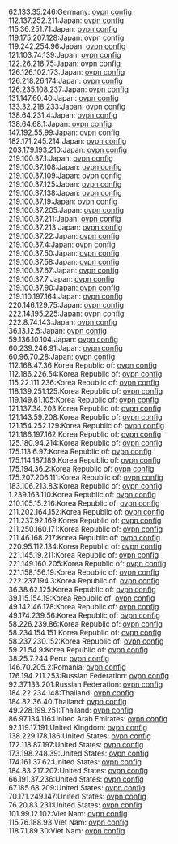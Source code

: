 62.133.35.246:Germany: [ovpn config](vpn/62_133_35_246.ovpn)  
112.137.252.211:Japan: [ovpn config](vpn/112_137_252_211.ovpn)  
115.36.251.71:Japan: [ovpn config](vpn/115_36_251_71.ovpn)  
119.175.207.128:Japan: [ovpn config](vpn/119_175_207_128.ovpn)  
119.242.254.96:Japan: [ovpn config](vpn/119_242_254_96.ovpn)  
121.103.74.139:Japan: [ovpn config](vpn/121_103_74_139.ovpn)  
122.26.218.75:Japan: [ovpn config](vpn/122_26_218_75.ovpn)  
126.126.102.173:Japan: [ovpn config](vpn/126_126_102_173.ovpn)  
126.218.26.174:Japan: [ovpn config](vpn/126_218_26_174.ovpn)  
126.235.108.237:Japan: [ovpn config](vpn/126_235_108_237.ovpn)  
131.147.60.40:Japan: [ovpn config](vpn/131_147_60_40.ovpn)  
133.32.218.233:Japan: [ovpn config](vpn/133_32_218_233.ovpn)  
138.64.231.4:Japan: [ovpn config](vpn/138_64_231_4.ovpn)  
138.64.68.1:Japan: [ovpn config](vpn/138_64_68_1.ovpn)  
147.192.55.99:Japan: [ovpn config](vpn/147_192_55_99.ovpn)  
182.171.245.214:Japan: [ovpn config](vpn/182_171_245_214.ovpn)  
203.179.193.210:Japan: [ovpn config](vpn/203_179_193_210.ovpn)  
219.100.37.1:Japan: [ovpn config](vpn/219_100_37_1.ovpn)  
219.100.37.108:Japan: [ovpn config](vpn/219_100_37_108.ovpn)  
219.100.37.109:Japan: [ovpn config](vpn/219_100_37_109.ovpn)  
219.100.37.125:Japan: [ovpn config](vpn/219_100_37_125.ovpn)  
219.100.37.138:Japan: [ovpn config](vpn/219_100_37_138.ovpn)  
219.100.37.19:Japan: [ovpn config](vpn/219_100_37_19.ovpn)  
219.100.37.205:Japan: [ovpn config](vpn/219_100_37_205.ovpn)  
219.100.37.211:Japan: [ovpn config](vpn/219_100_37_211.ovpn)  
219.100.37.213:Japan: [ovpn config](vpn/219_100_37_213.ovpn)  
219.100.37.22:Japan: [ovpn config](vpn/219_100_37_22.ovpn)  
219.100.37.4:Japan: [ovpn config](vpn/219_100_37_4.ovpn)  
219.100.37.50:Japan: [ovpn config](vpn/219_100_37_50.ovpn)  
219.100.37.58:Japan: [ovpn config](vpn/219_100_37_58.ovpn)  
219.100.37.67:Japan: [ovpn config](vpn/219_100_37_67.ovpn)  
219.100.37.7:Japan: [ovpn config](vpn/219_100_37_7.ovpn)  
219.100.37.90:Japan: [ovpn config](vpn/219_100_37_90.ovpn)  
219.110.197.164:Japan: [ovpn config](vpn/219_110_197_164.ovpn)  
220.146.129.75:Japan: [ovpn config](vpn/220_146_129_75.ovpn)  
222.14.195.225:Japan: [ovpn config](vpn/222_14_195_225.ovpn)  
222.8.74.143:Japan: [ovpn config](vpn/222_8_74_143.ovpn)  
36.13.12.5:Japan: [ovpn config](vpn/36_13_12_5.ovpn)  
59.136.10.104:Japan: [ovpn config](vpn/59_136_10_104.ovpn)  
60.239.246.91:Japan: [ovpn config](vpn/60_239_246_91.ovpn)  
60.96.70.28:Japan: [ovpn config](vpn/60_96_70_28.ovpn)  
112.168.47.36:Korea Republic of: [ovpn config](vpn/112_168_47_36.ovpn)  
112.186.226.54:Korea Republic of: [ovpn config](vpn/112_186_226_54.ovpn)  
115.22.111.236:Korea Republic of: [ovpn config](vpn/115_22_111_236.ovpn)  
118.139.251.125:Korea Republic of: [ovpn config](vpn/118_139_251_125.ovpn)  
119.149.81.105:Korea Republic of: [ovpn config](vpn/119_149_81_105.ovpn)  
121.137.34.203:Korea Republic of: [ovpn config](vpn/121_137_34_203.ovpn)  
121.143.59.208:Korea Republic of: [ovpn config](vpn/121_143_59_208.ovpn)  
121.154.252.129:Korea Republic of: [ovpn config](vpn/121_154_252_129.ovpn)  
121.186.197.162:Korea Republic of: [ovpn config](vpn/121_186_197_162.ovpn)  
125.180.94.214:Korea Republic of: [ovpn config](vpn/125_180_94_214.ovpn)  
175.113.6.97:Korea Republic of: [ovpn config](vpn/175_113_6_97.ovpn)  
175.114.187.189:Korea Republic of: [ovpn config](vpn/175_114_187_189.ovpn)  
175.194.36.2:Korea Republic of: [ovpn config](vpn/175_194_36_2.ovpn)  
175.207.206.111:Korea Republic of: [ovpn config](vpn/175_207_206_111.ovpn)  
183.106.213.83:Korea Republic of: [ovpn config](vpn/183_106_213_83.ovpn)  
1.239.163.110:Korea Republic of: [ovpn config](vpn/1_239_163_110.ovpn)  
210.105.15.216:Korea Republic of: [ovpn config](vpn/210_105_15_216.ovpn)  
211.202.164.152:Korea Republic of: [ovpn config](vpn/211_202_164_152.ovpn)  
211.237.92.169:Korea Republic of: [ovpn config](vpn/211_237_92_169.ovpn)  
211.250.160.171:Korea Republic of: [ovpn config](vpn/211_250_160_171.ovpn)  
211.46.168.217:Korea Republic of: [ovpn config](vpn/211_46_168_217.ovpn)  
220.95.112.134:Korea Republic of: [ovpn config](vpn/220_95_112_134.ovpn)  
221.145.19.211:Korea Republic of: [ovpn config](vpn/221_145_19_211.ovpn)  
221.149.160.205:Korea Republic of: [ovpn config](vpn/221_149_160_205.ovpn)  
221.158.156.19:Korea Republic of: [ovpn config](vpn/221_158_156_19.ovpn)  
222.237.194.3:Korea Republic of: [ovpn config](vpn/222_237_194_3.ovpn)  
36.38.62.125:Korea Republic of: [ovpn config](vpn/36_38_62_125.ovpn)  
39.115.154.19:Korea Republic of: [ovpn config](vpn/39_115_154_19.ovpn)  
49.142.46.178:Korea Republic of: [ovpn config](vpn/49_142_46_178.ovpn)  
49.174.239.56:Korea Republic of: [ovpn config](vpn/49_174_239_56.ovpn)  
58.226.239.86:Korea Republic of: [ovpn config](vpn/58_226_239_86.ovpn)  
58.234.154.151:Korea Republic of: [ovpn config](vpn/58_234_154_151.ovpn)  
58.237.230.152:Korea Republic of: [ovpn config](vpn/58_237_230_152.ovpn)  
59.21.54.9:Korea Republic of: [ovpn config](vpn/59_21_54_9.ovpn)  
38.25.7.244:Peru: [ovpn config](vpn/38_25_7_244.ovpn)  
146.70.205.2:Romania: [ovpn config](vpn/146_70_205_2.ovpn)  
176.194.211.253:Russian Federation: [ovpn config](vpn/176_194_211_253.ovpn)  
92.37.133.201:Russian Federation: [ovpn config](vpn/92_37_133_201.ovpn)  
184.22.234.148:Thailand: [ovpn config](vpn/184_22_234_148.ovpn)  
184.82.36.40:Thailand: [ovpn config](vpn/184_82_36_40.ovpn)  
49.228.199.251:Thailand: [ovpn config](vpn/49_228_199_251.ovpn)  
86.97.134.116:United Arab Emirates: [ovpn config](vpn/86_97_134_116.ovpn)  
92.119.17.191:United Kingdom: [ovpn config](vpn/92_119_17_191.ovpn)  
138.229.178.186:United States: [ovpn config](vpn/138_229_178_186.ovpn)  
172.118.87.197:United States: [ovpn config](vpn/172_118_87_197.ovpn)  
173.198.248.39:United States: [ovpn config](vpn/173_198_248_39.ovpn)  
174.161.37.62:United States: [ovpn config](vpn/174_161_37_62.ovpn)  
184.83.217.207:United States: [ovpn config](vpn/184_83_217_207.ovpn)  
66.191.37.236:United States: [ovpn config](vpn/66_191_37_236.ovpn)  
67.185.68.209:United States: [ovpn config](vpn/67_185_68_209.ovpn)  
70.171.249.147:United States: [ovpn config](vpn/70_171_249_147.ovpn)  
76.20.83.231:United States: [ovpn config](vpn/76_20_83_231.ovpn)  
101.99.12.102:Viet Nam: [ovpn config](vpn/101_99_12_102.ovpn)  
115.76.188.93:Viet Nam: [ovpn config](vpn/115_76_188_93.ovpn)  
118.71.89.30:Viet Nam: [ovpn config](vpn/118_71_89_30.ovpn)  
